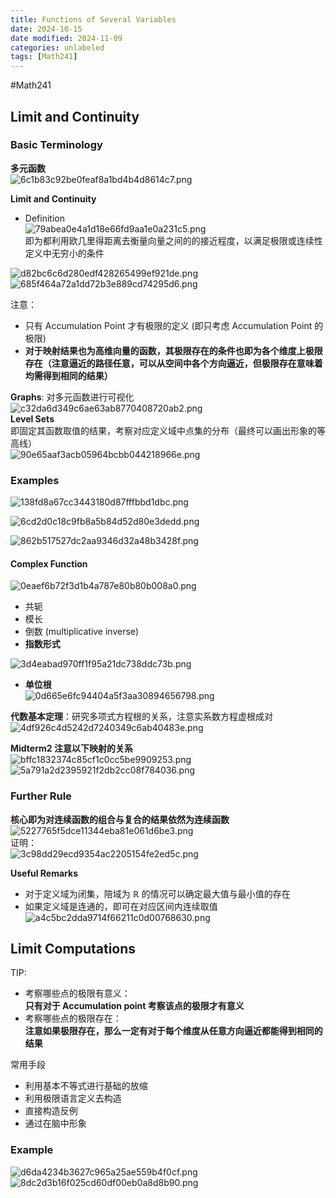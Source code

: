 ```yaml
---
title: Functions of Several Variables
date: 2024-10-15
date modified: 2024-11-09
categories: unlabeled
tags: [Math241]
---
```

#Math241 

## Limit and Continuity

### Basic Terminology

**多元函数**  
![6c1b83c92be0feaf8a1bd4b4d8614c7.png](https://s2.loli.net/2024/10/16/rndhN4jUc2sg5IW.png)

**Limit and Continuity**
- Definition  
![79abea0e4a1d18e66fd9aa1e0a231c5.png](https://s2.loli.net/2024/10/16/97canGBwSvqYixH.png)  
即为都利用欧几里得距离去衡量向量之间的的接近程度，以满足极限或连续性定义中无穷小的条件

![d82bc6c6d280edf428265499ef921de.png](https://s2.loli.net/2024/10/16/wqE9W2TSKMVzOeB.png)  
![685f464a72a1dd72b3e889cd74295d6.png](https://s2.loli.net/2024/10/16/isE97yFQ4VHzPT5.png)

注意：
- 只有 Accumulation Point 才有极限的定义 (即只考虑 Accumulation Point 的极限)
- **对于映射结果也为高维向量的函数，其极限存在的条件也即为各个维度上极限存在（注意逼近的路径任意，可以从空间中各个方向逼近，但极限存在意味着均需得到相同的结果）**

**Graphs**: 对多元函数进行可视化  
![c32da6d349c6ae63ab8770408720ab2.png](https://s2.loli.net/2024/10/16/cUjDMOkJXlo3dus.png)  
**Level Sets**  
即固定其函数取值的结果，考察对应定义域中点集的分布（最终可以画出形象的等高线）  
![90e65aaf3acb05964bcbb044218966e.png](https://s2.loli.net/2024/10/16/ptJC5mAMojH1azQ.png)

### Examples

![138fd8a67cc3443180d87fffbbd1dbc.png](https://s2.loli.net/2024/10/16/Dcom4ejPzvNY5TU.png)

![6cd2d0c18c9fb8a5b84d52d80e3dedd.png](https://s2.loli.net/2024/10/16/DOQaJg2NqfrA9ws.png)

![862b517527dc2aa9346d32a48b3428f.png](https://s2.loli.net/2024/10/16/gexqS7vNZLmwuTK.png)

#### Complex Function

![0eaef6b72f3d1b4a787e80b80b008a0.png](https://s2.loli.net/2024/10/16/FHISXqJrgB23L5G.png)
- 共轭
- 模长
- 倒数 (multiplicative inverse)
- **指数形式**

![3d4eabad970ff1f95a21dc738ddc73b.png](https://s2.loli.net/2024/10/16/1EbOyCg6i8h4IFV.png)
- **单位根**  
![0d665e6fc94404a5f3aa30894656798.png](https://s2.loli.net/2024/10/16/ZNxnCWO2vfVRLyM.png)

**代数基本定理**：研究多项式方程根的关系，注意实系数方程虚根成对  
![4df926c4d5242d7240349c6ab40483e.png](https://s2.loli.net/2024/10/22/j1KSxs2ucbPYvhX.png)



**Midterm2 注意以下映射的关系**  
![bffc1832374c85cf1c0cc5be9909253.png](https://s2.loli.net/2024/10/16/prK1IxSZE754zGM.png)  
![5a791a2d2395921f2db2cc08f784036.png](https://s2.loli.net/2024/10/22/ecQ4Aa5b1vBoUJT.png)

### Further Rule

**核心即为对连续函数的组合与复合的结果依然为连续函数**  
![5227765f5dce11344eba81e061d6be3.png](https://s2.loli.net/2024/10/16/kFP1zeJLBgqj9ip.png)  
证明：  
![3c98dd29ecd9354ac2205154fe2ed5c.png](https://s2.loli.net/2024/10/22/gBPklAeKjpTfDzv.png)

**Useful Remarks**
 - 对于定义域为闭集，陪域为 $\mathbb{R}$ 的情况可以确定最大值与最小值的存在
 - 如果定义域是连通的，即可在对应区间内连续取值  
![a4c5bc2dda9714f66211c0d00768630.png](https://s2.loli.net/2024/10/22/NdgQ9cDe8rXIMiP.png)

## Limit Computations

TIP:
- 考察哪些点的极限有意义：  
**只有对于 Accumulation point 考察该点的极限才有意义**
- 考察哪些点的极限存在：  
**注意如果极限存在，那么一定有对于每个维度从任意方向逼近都能得到相同的结果**

常用手段
- 利用基本不等式进行基础的放缩
- 利用极限语言定义去构造
- 直接构造反例
- 通过在脑中形象

### Example

![d6da4234b3627c965a25ae559b4f0cf.png](https://s2.loli.net/2024/10/22/agBYr4NetkDJKTx.png)  
![8dc2d3b16f025cd60df00eb0a8d8b90.png](https://s2.loli.net/2024/10/22/L1yMdjGeHIEtknf.png)
